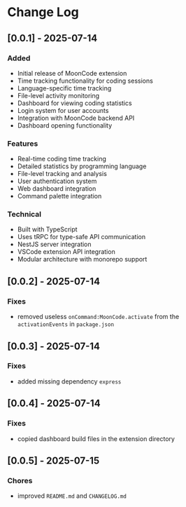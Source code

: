 # Change Log

## [0.0.1] - 2025-07-14

### Added

- Initial release of MoonCode extension
- Time tracking functionality for coding sessions
- Language-specific time tracking
- File-level activity monitoring
- Dashboard for viewing coding statistics
- Login system for user accounts
- Integration with MoonCode backend API
- Dashboard opening functionality

### Features

- Real-time coding time tracking
- Detailed statistics by programming language
- File-level tracking and analysis
- User authentication system
- Web dashboard integration
- Command palette integration

### Technical

- Built with TypeScript
- Uses tRPC for type-safe API communication
- NestJS server integration
- VSCode extension API integration
- Modular architecture with monorepo support

## [0.0.2] - 2025-07-14

### Fixes

- removed useless `onCommand:MoonCode.activate` from the `activationEvents` in `package.json`

## [0.0.3] - 2025-07-14

### Fixes

- added missing dependency `express`

## [0.0.4] - 2025-07-14

### Fixes

- copied dashboard build files in the extension directory

## [0.0.5] - 2025-07-15

### Chores

- improved `README.md` and `CHANGELOG.md`
